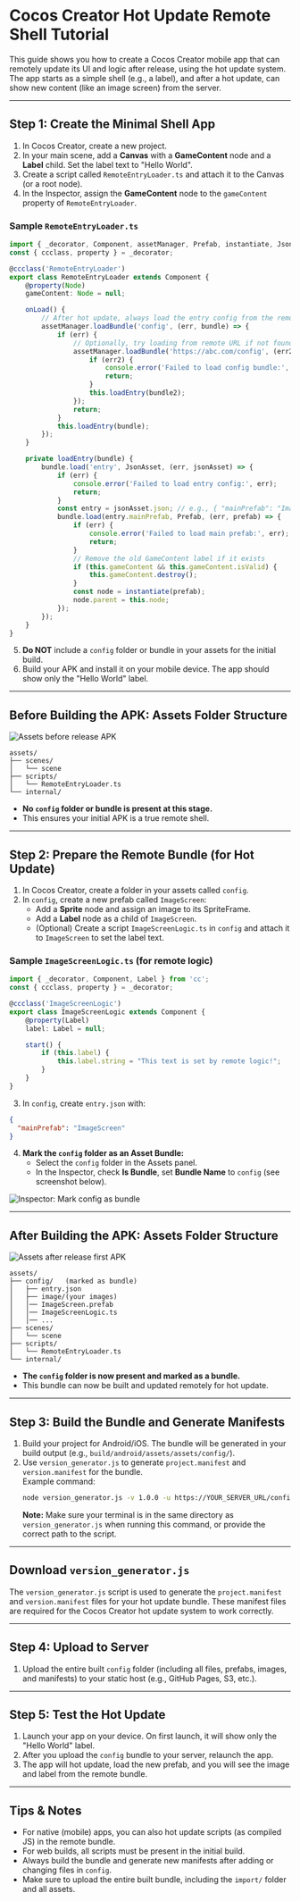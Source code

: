 # Cocos Creator Hot Update Remote Shell Tutorial

This guide shows you how to create a Cocos Creator mobile app that can remotely update its UI and logic after release, using the hot update system. The app starts as a simple shell (e.g., a label), and after a hot update, can show new content (like an image screen) from the server.

---

## Step 1: Create the Minimal Shell App

1. In Cocos Creator, create a new project.
2. In your main scene, add a **Canvas** with a **GameContent** node and a **Label** child. Set the label text to "Hello World".
3. Create a script called `RemoteEntryLoader.ts` and attach it to the Canvas (or a root node).
4. In the Inspector, assign the **GameContent** node to the `gameContent` property of `RemoteEntryLoader`.

### Sample `RemoteEntryLoader.ts`
```typescript
import { _decorator, Component, assetManager, Prefab, instantiate, JsonAsset, Node } from 'cc';
const { ccclass, property } = _decorator;

@ccclass('RemoteEntryLoader')
export class RemoteEntryLoader extends Component {
    @property(Node)
    gameContent: Node = null;

    onLoad() {
        // After hot update, always load the entry config from the remote bundle
        assetManager.loadBundle('config', (err, bundle) => {
            if (err) {
                // Optionally, try loading from remote URL if not found locally
                assetManager.loadBundle('https://abc.com/config', (err2, bundle2) => {
                    if (err2) {
                        console.error('Failed to load config bundle:', err2);
                        return;
                    }
                    this.loadEntry(bundle2);
                });
                return;
            }
            this.loadEntry(bundle);
        });
    }

    private loadEntry(bundle) {
        bundle.load('entry', JsonAsset, (err, jsonAsset) => {
            if (err) {
                console.error('Failed to load entry config:', err);
                return;
            }
            const entry = jsonAsset.json; // e.g., { "mainPrefab": "ImageScreen" }
            bundle.load(entry.mainPrefab, Prefab, (err, prefab) => {
                if (err) {
                    console.error('Failed to load main prefab:', err);
                    return;
                }
                // Remove the old GameContent label if it exists
                if (this.gameContent && this.gameContent.isValid) {
                    this.gameContent.destroy();
                }
                const node = instantiate(prefab);
                node.parent = this.node;
            });
        });
    }
}
```

5. **Do NOT** include a `config` folder or bundle in your assets for the initial build.
6. Build your APK and install it on your mobile device. The app should show only the "Hello World" label.

---

## Before Building the APK: Assets Folder Structure

![Assets before release APK](https://drive.google.com/file/d/1wUiwKqt-YjF77gSBn_c2FQ37iv_6RqQP/view?usp=sharing)

```
assets/
├── scenes/
│   └── scene
├── scripts/
│   └── RemoteEntryLoader.ts
└── internal/
```
- **No `config` folder or bundle is present at this stage.**
- This ensures your initial APK is a true remote shell.

---

## Step 2: Prepare the Remote Bundle (for Hot Update)

1. In Cocos Creator, create a folder in your assets called `config`.
2. In `config`, create a new prefab called `ImageScreen`:
    - Add a **Sprite** node and assign an image to its SpriteFrame.
    - Add a **Label** node as a child of `ImageScreen`.
    - (Optional) Create a script `ImageScreenLogic.ts` in `config` and attach it to `ImageScreen` to set the label text.

### Sample `ImageScreenLogic.ts` (for remote logic)
```typescript
import { _decorator, Component, Label } from 'cc';
const { ccclass, property } = _decorator;

@ccclass('ImageScreenLogic')
export class ImageScreenLogic extends Component {
    @property(Label)
    label: Label = null;

    start() {
        if (this.label) {
            this.label.string = "This text is set by remote logic!";
        }
    }
}
```

3. In `config`, create `entry.json` with:
```json
{
  "mainPrefab": "ImageScreen"
}
```
4. **Mark the `config` folder as an Asset Bundle:**
    - Select the `config` folder in the Assets panel.
    - In the Inspector, check **Is Bundle**, set **Bundle Name** to `config` (see screenshot below).

![Inspector: Mark config as bundle](https://drive.google.com/file/d/1GlnD9kY5BjsBfghl8CF7Q2RTmqD_Sg03/view?usp=sharing)

---

## After Building the APK: Assets Folder Structure

![Assets after release first APK](https://drive.google.com/file/d/1wUiwKqt-YjF77gSBn_c2FQ37iv_6RqQP/view?usp=sharing)

```
assets/
├── config/   (marked as bundle)
│   ├── entry.json
│   ├── image/(your images)
│   │── ImageScreen.prefab
│   │── ImageScreenLogic.ts
│   │── ...
├── scenes/
│   └── scene
├── scripts/
│   └── RemoteEntryLoader.ts
└── internal/
```
- **The `config` folder is now present and marked as a bundle.**
- This bundle can now be built and updated remotely for hot update.

---

## Step 3: Build the Bundle and Generate Manifests

1. Build your project for Android/iOS. The bundle will be generated in your build output (e.g., `build/android/assets/assets/config/`).
2. Use `version_generator.js` to generate `project.manifest` and `version.manifest` for the bundle.  
   Example command:
   ```sh
   node version_generator.js -v 1.0.0 -u https://YOUR_SERVER_URL/config/ -s PATH_TO_YOUR_BUNDLE -d PATH_TO_YOUR_BUNDLE
   ```
   **Note:** Make sure your terminal is in the same directory as `version_generator.js` when running this command, or provide the correct path to the script.

---

## Download `version_generator.js`

The `version_generator.js` script is used to generate the `project.manifest` and `version.manifest` files for your hot update bundle. These manifest files are required for the Cocos Creator hot update system to work correctly.


---

## Step 4: Upload to Server

1. Upload the entire built `config` folder (including all files, prefabs, images, and manifests) to your static host (e.g., GitHub Pages, S3, etc.).

---

## Step 5: Test the Hot Update

1. Launch your app on your device. On first launch, it will show only the "Hello World" label.
2. After you upload the `config` bundle to your server, relaunch the app.
3. The app will hot update, load the new prefab, and you will see the image and label from the remote bundle.

---

## Tips & Notes

- For native (mobile) apps, you can also hot update scripts (as compiled JS) in the remote bundle.
- For web builds, all scripts must be present in the initial build.
- Always build the bundle and generate new manifests after adding or changing files in `config`.
- Make sure to upload the entire built bundle, including the `import/` folder and all assets. 
